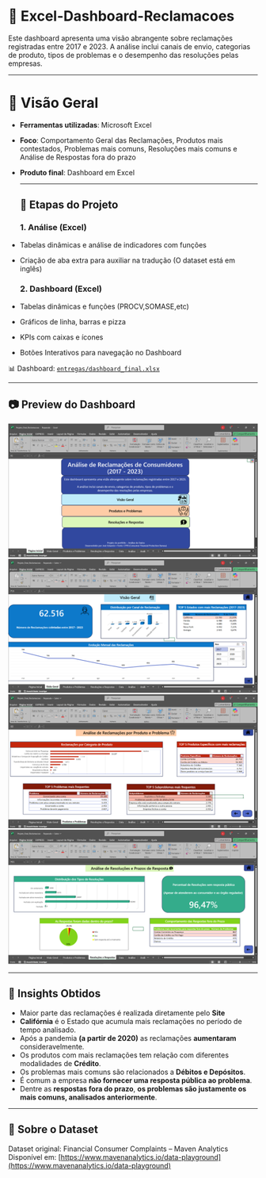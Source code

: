 # 📢 Excel-Dashboard-Reclamacoes
Este dashboard apresenta uma visão abrangente sobre reclamações registradas entre 2017 e 2023.  A análise inclui canais de envio, categorias de produto, tipos de problemas e o desempenho das resoluções pelas empresas.

---

# 📌 Visão Geral

- **Ferramentas utilizadas**: Microsoft Excel
- **Foco**: Comportamento Geral das Reclamações, Produtos mais contestados, Problemas mais comuns, Resoluções mais comuns e Análise de Respostas fora do prazo
- **Produto final**: Dashboard em Excel

  ---

  ## 🧼 Etapas do Projeto

  ### 1. Análise (Excel)
- Tabelas dinâmicas e análise de indicadores com funções
- Criação de aba extra para auxiliar na tradução (O dataset está em inglês)

  ### 2. Dashboard (Excel)
- Tabelas dinâmicas e funções (PROCV,SOMASE,etc)
- Gráficos de linha, barras e pizza
- KPIs com caixas e ícones
- Botões Interativos para navegação no Dashboard

📊 Dashboard: [`entregas/dashboard_final.xlsx`](./dados_tratados_entrega/Projeto_Final_Reclamacoes.xlsx)

---

## 📷 Preview do Dashboard
![Dashboard Excel](imagens_dashboard/projeto2_paginainicial.PNG)
![Dashboard Excel](imagens_dashboard/projeto2_visaogeral.PNG)
![Dashboard Excel](imagens_dashboard/projeto2_produto_problema.PNG)
![Dashboard Excel](imagens_dashboard/projeto2_resolucoes_respostas.PNG)

---

## 🎯 Insights Obtidos
- Maior parte das reclamações é realizada diretamente pelo **Site**
- **Califórnia** é o Estado que acumula mais reclamações no período de tempo analisado.
- Após a pandemia **(a partir de 2020)** as reclamações **aumentaram** consideravelmente.
- Os produtos com mais reclamações tem relação com diferentes modalidades de **Crédito**.
- Os problemas mais comuns são relacionados a **Débitos e Depósitos**.
- É comum a empresa **não fornecer uma resposta pública ao problema**.
- Dentre as **respostas fora do prazo**, **os problemas são justamente os mais comuns, analisados anteriormente**.

---

## 🔗 Sobre o Dataset
Dataset original: Financial Consumer Complaints – Maven Analytics  
Disponível em: [https://www.mavenanalytics.io/data-playground](https://www.mavenanalytics.io/data-playground)
